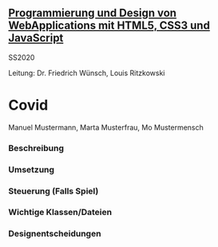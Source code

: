 ## [Programmierung und Design von WebApplications mit HTML5, CSS3 und JavaScript](https://lsf.uni-regensburg.de/qisserver/rds?state=verpublish&status=init&vmfile=no&publishid=148115&moduleCall=webInfo&publishConfFile=webInfo&publishSubDir=veranstaltung) ##

SS2020 

Leitung: Dr. Friedrich Wünsch, Louis Ritzkowski

# Covid #

Manuel Mustermann, Marta Musterfrau, Mo Mustermensch

### Beschreibung ###

### Umsetzung ###

### Steuerung (Falls Spiel) ###

### Wichtige Klassen/Dateien ###

### Designentscheidungen ###
